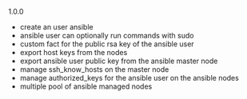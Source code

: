 1.0.0

* create an user ansible
* ansible user can optionally run commands with sudo
* custom fact for the public rsa key of the ansible user
* export host keys from the nodes
* export ansible user public key from the ansible master node
* manage ssh_know_hosts on the master node
* manage authorized_keys for the ansible user on the ansible nodes
* multiple pool of ansible managed nodes
